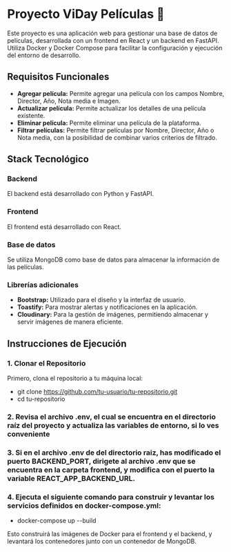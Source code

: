 # Proyecto ViDay Películas 🎥

Este proyecto es una aplicación web para gestionar una base de datos de películas, desarrollada con un frontend en React y un backend en FastAPI. Utiliza Docker y Docker Compose para facilitar la configuración y ejecución del entorno de desarrollo.

## Requisitos Funcionales

- **Agregar película:** Permite agregar una película con los campos Nombre, Director, Año, Nota media e Imagen.
- **Actualizar película:** Permite actualizar los detalles de una película existente.
- **Eliminar película:** Permite eliminar una película de la plataforma.
- **Filtrar películas:** Permite filtrar películas por Nombre, Director, Año o Nota media, con la posibilidad de combinar varios criterios de filtrado.

## Stack Tecnológico

### Backend

El backend está desarrollado con Python y FastAPI.

### Frontend

El frontend está desarrollado con React.

### Base de datos

Se utiliza MongoDB como base de datos para almacenar la información de las películas.

### Librerías adicionales

- **Bootstrap:** Utilizado para el diseño y la interfaz de usuario.
- **Toastify:** Para mostrar alertas y notificaciones en la aplicación.
- **Cloudinary:** Para la gestión de imágenes, permitiendo almacenar y servir imágenes de manera eficiente.
  

## Instrucciones de Ejecución

### 1. Clonar el Repositorio

Primero, clona el repositorio a tu máquina local:

- git clone https://github.com/tu-usuario/tu-repositorio.git
- cd tu-repositorio

### 2. Revisa el archivo .env, el cual se encuentra en el directorio raíz del proyecto y actualiza las variables de entorno, si lo ves conveniente

### 3. Si en el archivo .env de del directorio raiz, has modificado el puerto BACKEND_PORT, dirigete al archivo .env que se encuentra en la carpeta frontend, y modifica con el puerto la variable REACT_APP_BACKEND_URL.

### 4. Ejecuta el siguiente comando para construir y levantar los servicios definidos en docker-compose.yml:

- docker-compose up --build

Esto construirá las imágenes de Docker para el frontend y el backend, y levantará los contenedores junto con un contenedor de MongoDB. 
